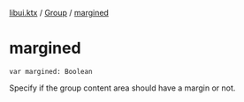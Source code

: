 [libui.ktx](../README.md) / [Group](README.md) / [margined](margined.md)

# margined

`var margined: Boolean`

Specify if the group content area should have a margin or not.

